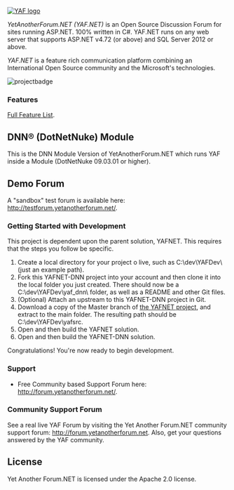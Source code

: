 ﻿[![YAF logo](http://yetanotherforum.net/forum/Content/images/YAFLogo.svg)](http://www.yetanotherforum.net)

*YetAnotherForum.NET* _(YAF.NET)_ is an Open Source Discussion Forum for sites running ASP.NET. 100% written in C#. YAF.NET runs on any web server that supports ASP.NET v4.72 (or above) and SQL Server 2012 or above.

*YAF.NET* is a feature rich communication platform combining an International Open Source community and the Microsoft's technologies.

![projectbadge](http://www.ohloh.net/p/yaf/widgets/project_partner_badge.gif)


### Features

[Full Feature List](https://github.com/YAFNET/YAFNET/wiki/YAF.NET-Features).

## DNN® (DotNetNuke) Module

This is the DNN Module Version of YetAnotherForum.NET which runs YAF inside a Module (DotNetNuke 09.03.01 or higher).

## Demo Forum

A "sandbox" test forum is available here: http://testforum.yetanotherforum.net/.

### Getting Started with Development

This project is dependent upon the parent solution, YAFNET.  This requires that the steps you follow be specific.

1. Create a local directory for your project o live, such as C:\dev\YAFDev\ (just an example path).
2. Fork this YAFNET-DNN project into your account and then clone it into the local folder you just created. There should now be a C:\dev\YAFDev\yaf_dnn\ folder, as well as a README and other Git files.
3. (Optional) Attach an upstream to this YAFNET-DNN project in Git.
4. Download a copy of the Master branch of [the YAFNET project](https://github.com/YAFNET/YAFNET), and extract to the main folder. The resulting path should be C:\dev\YAFDev\yafsrc\.
5. Open and then build the YAFNET solution.
6. Open and then build the YAFNET-DNN solution.

Congratulations! You're now ready to begin development.

### Support
 
* Free Community based Support Forum here: http://forum.yetanotherforum.net/.


### Community Support Forum

See a real live YAF Forum by visiting the Yet Another Forum.NET community support forum: http://forum.yetanotherforum.net. Also, get your questions answered by the YAF community.

## License

Yet Another Forum.NET is licensed under the Apache 2.0 license.
